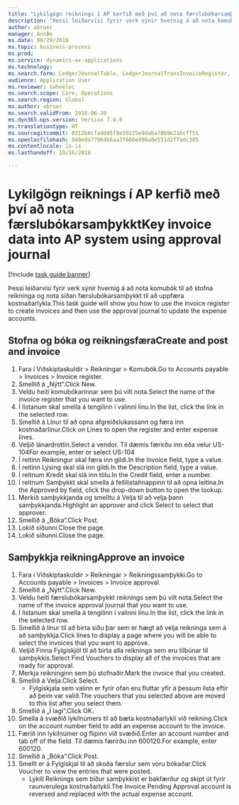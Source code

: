 ```yaml
--- 
title: "Lykilgögn reiknings í AP kerfið með því að nota færslubókarsamþykkt"
description: "Þessi leiðarvísi fyrir verk sýnir hvernig á að nota komubók til að stofna reikninga og nota síðan færslubókarsamþykkt til að uppfæra kostnaðarlykla."
author: abruer
manager: AnnBe
ms.date: 08/29/2018
ms.topic: business-process
ms.prod: 
ms.service: dynamics-ax-applications
ms.technology: 
ms.search.form: LedgerJournalTable, LedgerJournalTransInvoiceRegister, HcmWorkerLookUp, LedgerJournalTransApprove, LedgerJournalTransApproveFetchVouchers, LedgerTransVoucher
audience: Application User
ms.reviewer: twheeloc
ms.search.scope: Core, Operations
ms.search.region: Global
ms.author: abruer
ms.search.validFrom: 2016-06-30
ms.dyn365.ops.version: Version 7.0.0
ms.translationtype: HT
ms.sourcegitcommit: 0312b8cfadd45f8e59225e9daba78b9e216cff51
ms.openlocfilehash: 048eda77064b6aa3f666e998a8e551d2f7adc385
ms.contentlocale: is-is
ms.lasthandoff: 10/16/2018

---
```

# <a name="key-invoice-data-into-ap-system-using-approval-journal"></a><span data-ttu-id="f1110-103">Lykilgögn reiknings í AP kerfið með því að nota færslubókarsamþykkt</span><span class="sxs-lookup"><span data-stu-id="f1110-103">Key invoice data into AP system using approval journal</span></span>

[!include [task guide banner](../../includes/task-guide-banner.md)]

<span data-ttu-id="f1110-104">Þessi leiðarvísi fyrir verk sýnir hvernig á að nota komubók til að stofna reikninga og nota síðan færslubókarsamþykkt til að uppfæra kostnaðarlykla.</span><span class="sxs-lookup"><span data-stu-id="f1110-104">This task guide will show you how to use the invoice register to create invoices and then use the approval journal to update the expense accounts.</span></span>


## <a name="create-and-post-and-invoice"></a><span data-ttu-id="f1110-105">Stofna og bóka og reikningsfæra</span><span class="sxs-lookup"><span data-stu-id="f1110-105">Create and post and invoice</span></span>
1. <span data-ttu-id="f1110-106">Fara í Viðskiptaskuldir > Reikningar > Komubók.</span><span class="sxs-lookup"><span data-stu-id="f1110-106">Go to Accounts payable > Invoices > Invoice register.</span></span>
2. <span data-ttu-id="f1110-107">Smellið á „Nýtt“.</span><span class="sxs-lookup"><span data-stu-id="f1110-107">Click New.</span></span>
3. <span data-ttu-id="f1110-108">Veldu heiti komubókarinnar sem þú vilt nota.</span><span class="sxs-lookup"><span data-stu-id="f1110-108">Select the name of the invoice register that you want to use.</span></span>
4. <span data-ttu-id="f1110-109">Í listanum skal smella á tengilinn í valinni línu.</span><span class="sxs-lookup"><span data-stu-id="f1110-109">In the list, click the link in the selected row.</span></span>
5. <span data-ttu-id="f1110-110">Smellið á Línur til að opna afgreiðslukassann og færa inn kostnaðarlínur.</span><span class="sxs-lookup"><span data-stu-id="f1110-110">Click on Lines to open the register and enter expense lines.</span></span>
6. <span data-ttu-id="f1110-111">Veljið lánardrottin.</span><span class="sxs-lookup"><span data-stu-id="f1110-111">Select a vendor.</span></span> <span data-ttu-id="f1110-112">Til dæmis færirðu inn eða velur US-104</span><span class="sxs-lookup"><span data-stu-id="f1110-112">For example, enter or select US-104</span></span>
7. <span data-ttu-id="f1110-113">Í reitinn Reikningur skal færa inn gildi.</span><span class="sxs-lookup"><span data-stu-id="f1110-113">In the Invoice field, type a value.</span></span>
8. <span data-ttu-id="f1110-114">Í reitinn Lýsing skal slá inn gildi.</span><span class="sxs-lookup"><span data-stu-id="f1110-114">In the Description field, type a value.</span></span>
9. <span data-ttu-id="f1110-115">Í reitnum Kredit skal slá inn tölu.</span><span class="sxs-lookup"><span data-stu-id="f1110-115">In the Credit field, enter a number.</span></span>
10. <span data-ttu-id="f1110-116">Í reitnum Samþykkt skal smella á fellilistahnappinn til að opna leitina.</span><span class="sxs-lookup"><span data-stu-id="f1110-116">In the Approved by field, click the drop-down button to open the lookup.</span></span>
11. <span data-ttu-id="f1110-117">Merkið samþykkjanda og smelltu á Velja til að velja þann samþykkjanda.</span><span class="sxs-lookup"><span data-stu-id="f1110-117">Highlight an approver and click Select to select that approver.</span></span>
12. <span data-ttu-id="f1110-118">Smellið á „Bóka“.</span><span class="sxs-lookup"><span data-stu-id="f1110-118">Click Post.</span></span>
13. <span data-ttu-id="f1110-119">Lokið síðunni.</span><span class="sxs-lookup"><span data-stu-id="f1110-119">Close the page.</span></span>
14. <span data-ttu-id="f1110-120">Lokið síðunni.</span><span class="sxs-lookup"><span data-stu-id="f1110-120">Close the page.</span></span>

## <a name="approve-an-invoice"></a><span data-ttu-id="f1110-121">Samþykkja reikning</span><span class="sxs-lookup"><span data-stu-id="f1110-121">Approve an invoice</span></span>
1. <span data-ttu-id="f1110-122">Fara í Viðskiptaskuldir > Reikningar > Reikningssamþykki.</span><span class="sxs-lookup"><span data-stu-id="f1110-122">Go to Accounts payable > Invoices > Invoice approval.</span></span>
2. <span data-ttu-id="f1110-123">Smellið á „Nýtt“.</span><span class="sxs-lookup"><span data-stu-id="f1110-123">Click New.</span></span>
3. <span data-ttu-id="f1110-124">Veldu heiti færslubókarsamþykkt reiknings sem þú vilt nota.</span><span class="sxs-lookup"><span data-stu-id="f1110-124">Select the name of the invoice approval journal that you want to use.</span></span>
4. <span data-ttu-id="f1110-125">Í listanum skal smella á tengilinn í valinni línu.</span><span class="sxs-lookup"><span data-stu-id="f1110-125">In the list, click the link in the selected row.</span></span>
5. <span data-ttu-id="f1110-126">Smellið á línur til að birta síðu þar sem er hægt að velja reikninga sem á að samþykkja.</span><span class="sxs-lookup"><span data-stu-id="f1110-126">Click lines to display a page where you will be able to select the invoices that you want to approve.</span></span>
6. <span data-ttu-id="f1110-127">Veljið Finna Fylgiskjöl til að birta alla reikninga sem eru tilbúnar til samþykkis.</span><span class="sxs-lookup"><span data-stu-id="f1110-127">Select Find Vouchers to display all of the invoices that are ready for approval.</span></span>
7. <span data-ttu-id="f1110-128">Merkja reikninginn sem þú stofnaðir.</span><span class="sxs-lookup"><span data-stu-id="f1110-128">Mark the invoice that you created.</span></span>
8. <span data-ttu-id="f1110-129">Smellið á Velja.</span><span class="sxs-lookup"><span data-stu-id="f1110-129">Click Select.</span></span>
    * <span data-ttu-id="f1110-130">Fylgiskjala sem valinn er fyrir ofan eru fluttar yfir á þessum lista eftir að þeim var valið.</span><span class="sxs-lookup"><span data-stu-id="f1110-130">The vouchers that you selected above are moved to this list after you select them.</span></span>  
9. <span data-ttu-id="f1110-131">Smellið á „Í lagi“.</span><span class="sxs-lookup"><span data-stu-id="f1110-131">Click OK.</span></span>
10. <span data-ttu-id="f1110-132">Smella á svæðið lykilnúmers til að bæta kostnaðarlykli við reikning.</span><span class="sxs-lookup"><span data-stu-id="f1110-132">Click on the account number field to add an expense account to the invoice.</span></span>
11. <span data-ttu-id="f1110-133">Færið inn lykilnúmer og flipinn við svæðið.</span><span class="sxs-lookup"><span data-stu-id="f1110-133">Enter an account number and tab off of the field.</span></span> <span data-ttu-id="f1110-134">Til dæmis færirðu inn 600120.</span><span class="sxs-lookup"><span data-stu-id="f1110-134">For example, enter 600120.</span></span>
12. <span data-ttu-id="f1110-135">Smellið á „Bóka“.</span><span class="sxs-lookup"><span data-stu-id="f1110-135">Click Post.</span></span>
13. <span data-ttu-id="f1110-136">Smellt er á Fylgiskjal til að skoða færslur sem voru bókaðar.</span><span class="sxs-lookup"><span data-stu-id="f1110-136">Click Voucher to view the entries that were posted.</span></span>
    * <span data-ttu-id="f1110-137">Lykill Reiknings sem bíður samþykkist er bakfærður og skipt út fyrir raunverulega kostnaðarlykil.</span><span class="sxs-lookup"><span data-stu-id="f1110-137">The Invoice Pending Approval account is reversed and replaced with the actual expense account.</span></span>  


